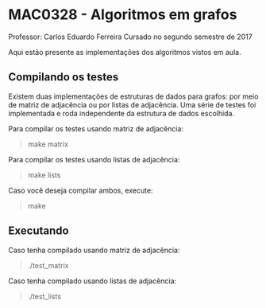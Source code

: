 # MAC0328 - Algoritmos em grafos
Professor: Carlos Eduardo Ferreira
Cursado no segundo semestre de 2017

Aqui estão presente as implementações dos algoritmos vistos em aula.

## Compilando os testes
Existem duas implementações de estruturas de dados para grafos: por meio de matriz de adjacência ou por listas de adjacência.
Uma série de testes foi implementada e roda independente da estrutura de dados escolhida.

Para compilar os testes usando matriz de adjacência:
> make matrix

Para compilar os testes usando listas de adjacência:
> make lists

Caso você deseja compilar ambos, execute:
> make

## Executando
Caso tenha compilado usando matriz de adjacência:
> ./test_matrix

Caso tenha compilado usando listas de adjacência:
> ./test_lists
